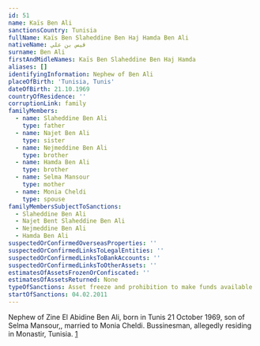 ```yaml
---
id: 51
name: Kaïs Ben Ali
sanctionsCountry: Tunisia
fullName: Kaïs Ben Slaheddine Ben Haj Hamda Ben Ali
nativeName: قيس بن علي
surname: Ben Ali
firstAndMidleNames: Kaïs Ben Slaheddine Ben Haj Hamda
aliases: []
identifyingInformation: Nephew of Ben Ali
placeOfBirth: 'Tunisia, Tunis'
dateOfBirth: 21.10.1969
countryOfResidence: ''
corruptionLink: family
familyMembers:
  - name: Slaheddine Ben Ali
    type: father
  - name: Najet Ben Ali
    type: sister
  - name: Nejmeddine Ben Ali
    type: brother
  - name: Hamda Ben Ali
    type: brother
  - name: Selma Mansour
    type: mother
  - name: Monia Cheldi
    type: spouse
familyMembersSubjectToSanctions:
  - Slaheddine Ben Ali
  - Najet Bent Slaheddine Ben Ali
  - Nejmeddine Ben Ali
  - Hamda Ben Ali
suspectedOrConfirmedOverseasProperties: ''
suspectedOrConfirmedLinksToLegalEntities: ''
suspectedOrConfirmedLinksToBankAccounts: ''
suspectedOrConfirmedLinksToOtherAssets: ''
estimatesOfAssetsFrozenOrConfiscated: ''
estimatesOfAssetsReturned: None
typeOfSanctions: Asset freeze and prohibition to make funds available
startOfSanctions: 04.02.2011
---
```

Nephew of Zine El Abidine Ben Ali, born in Tunis 21 October 1969, son of Selma 
Mansour,, married to Monia Cheldi. Bussinesman, allegedly residing in Monastir, 
Tunisia. 
[1](https://eur-lex.europa.eu/legal-content/EN/TXT/?uri=CELEX:02011D0072-20170128)
